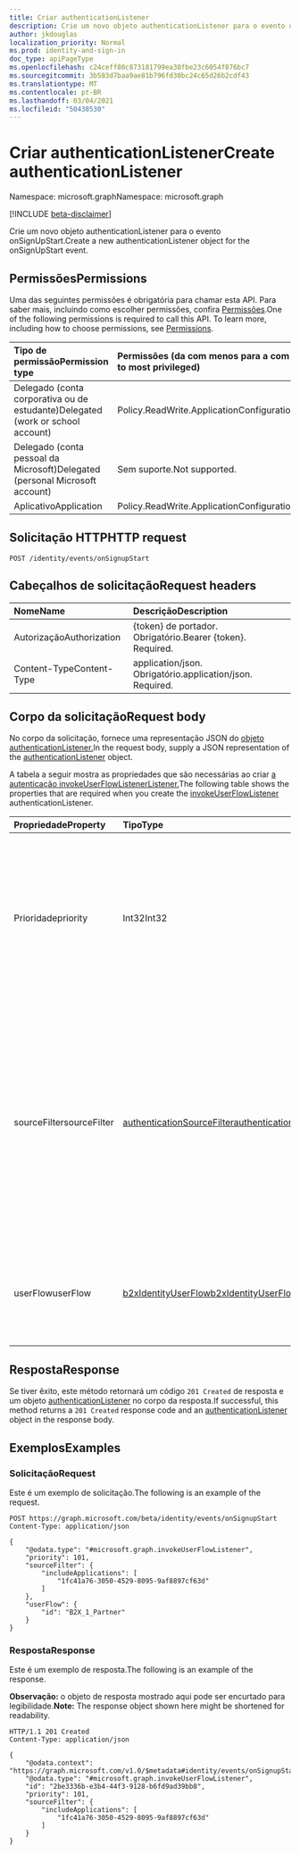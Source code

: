 ```yaml
---
title: Criar authenticationListener
description: Crie um novo objeto authenticationListener para o evento onSignUpStart.
author: jkdouglas
localization_priority: Normal
ms.prod: identity-and-sign-in
doc_type: apiPageType
ms.openlocfilehash: c24ceff80c873181799ea38fbe23c6054f876bc7
ms.sourcegitcommit: 3b583d7baa9ae81b796fd30bc24c65d26b2cdf43
ms.translationtype: MT
ms.contentlocale: pt-BR
ms.lasthandoff: 03/04/2021
ms.locfileid: "50438530"
---
```

# <a name="create-authenticationlistener"></a><span data-ttu-id="8ae54-103">Criar authenticationListener</span><span class="sxs-lookup"><span data-stu-id="8ae54-103">Create authenticationListener</span></span>

<span data-ttu-id="8ae54-104">Namespace: microsoft.graph</span><span class="sxs-lookup"><span data-stu-id="8ae54-104">Namespace: microsoft.graph</span></span>

[!INCLUDE [beta-disclaimer](../../includes/beta-disclaimer.md)]

<span data-ttu-id="8ae54-105">Crie um novo objeto authenticationListener para o evento onSignUpStart.</span><span class="sxs-lookup"><span data-stu-id="8ae54-105">Create a new authenticationListener object for the onSignUpStart event.</span></span>

## <a name="permissions"></a><span data-ttu-id="8ae54-106">Permissões</span><span class="sxs-lookup"><span data-stu-id="8ae54-106">Permissions</span></span>

<span data-ttu-id="8ae54-p101">Uma das seguintes permissões é obrigatória para chamar esta API. Para saber mais, incluindo como escolher permissões, confira [Permissões](/graph/permissions-reference).</span><span class="sxs-lookup"><span data-stu-id="8ae54-p101">One of the following permissions is required to call this API. To learn more, including how to choose permissions, see [Permissions](/graph/permissions-reference).</span></span>

|<span data-ttu-id="8ae54-109">Tipo de permissão</span><span class="sxs-lookup"><span data-stu-id="8ae54-109">Permission type</span></span>|<span data-ttu-id="8ae54-110">Permissões (da com menos para a com mais privilégios)</span><span class="sxs-lookup"><span data-stu-id="8ae54-110">Permissions (from least to most privileged)</span></span>|
|:---|:---|
|<span data-ttu-id="8ae54-111">Delegado (conta corporativa ou de estudante)</span><span class="sxs-lookup"><span data-stu-id="8ae54-111">Delegated (work or school account)</span></span>|<span data-ttu-id="8ae54-112">Policy.ReadWrite.ApplicationConfiguration</span><span class="sxs-lookup"><span data-stu-id="8ae54-112">Policy.ReadWrite.ApplicationConfiguration</span></span>|
|<span data-ttu-id="8ae54-113">Delegado (conta pessoal da Microsoft)</span><span class="sxs-lookup"><span data-stu-id="8ae54-113">Delegated (personal Microsoft account)</span></span>|<span data-ttu-id="8ae54-114">Sem suporte.</span><span class="sxs-lookup"><span data-stu-id="8ae54-114">Not supported.</span></span>|
|<span data-ttu-id="8ae54-115">Aplicativo</span><span class="sxs-lookup"><span data-stu-id="8ae54-115">Application</span></span>|<span data-ttu-id="8ae54-116">Policy.ReadWrite.ApplicationConfiguration</span><span class="sxs-lookup"><span data-stu-id="8ae54-116">Policy.ReadWrite.ApplicationConfiguration</span></span>|

## <a name="http-request"></a><span data-ttu-id="8ae54-117">Solicitação HTTP</span><span class="sxs-lookup"><span data-stu-id="8ae54-117">HTTP request</span></span>

<!-- {
  "blockType": "ignored"
}
-->

``` http
POST /identity/events/onSignupStart
```

## <a name="request-headers"></a><span data-ttu-id="8ae54-118">Cabeçalhos de solicitação</span><span class="sxs-lookup"><span data-stu-id="8ae54-118">Request headers</span></span>

|<span data-ttu-id="8ae54-119">Nome</span><span class="sxs-lookup"><span data-stu-id="8ae54-119">Name</span></span>|<span data-ttu-id="8ae54-120">Descrição</span><span class="sxs-lookup"><span data-stu-id="8ae54-120">Description</span></span>|
|:---|:---|
|<span data-ttu-id="8ae54-121">Autorização</span><span class="sxs-lookup"><span data-stu-id="8ae54-121">Authorization</span></span>|<span data-ttu-id="8ae54-p102">{token} de portador. Obrigatório.</span><span class="sxs-lookup"><span data-stu-id="8ae54-p102">Bearer {token}. Required.</span></span>|
|<span data-ttu-id="8ae54-124">Content-Type</span><span class="sxs-lookup"><span data-stu-id="8ae54-124">Content-Type</span></span>|<span data-ttu-id="8ae54-p103">application/json. Obrigatório.</span><span class="sxs-lookup"><span data-stu-id="8ae54-p103">application/json. Required.</span></span>|

## <a name="request-body"></a><span data-ttu-id="8ae54-127">Corpo da solicitação</span><span class="sxs-lookup"><span data-stu-id="8ae54-127">Request body</span></span>

<span data-ttu-id="8ae54-128">No corpo da solicitação, fornece uma representação JSON do [objeto authenticationListener.](../resources/authenticationlistener.md)</span><span class="sxs-lookup"><span data-stu-id="8ae54-128">In the request body, supply a JSON representation of the [authenticationListener](../resources/authenticationlistener.md) object.</span></span>

<span data-ttu-id="8ae54-129">A tabela a seguir mostra as propriedades que são necessárias ao criar [a autenticação invokeUserFlowListenerListener.](../resources/invokeuserflowlistener.md)</span><span class="sxs-lookup"><span data-stu-id="8ae54-129">The following table shows the properties that are required when you create the [invokeUserFlowListener](../resources/invokeuserflowlistener.md) authenticationListener.</span></span>

|<span data-ttu-id="8ae54-130">Propriedade</span><span class="sxs-lookup"><span data-stu-id="8ae54-130">Property</span></span>|<span data-ttu-id="8ae54-131">Tipo</span><span class="sxs-lookup"><span data-stu-id="8ae54-131">Type</span></span>|<span data-ttu-id="8ae54-132">Descrição</span><span class="sxs-lookup"><span data-stu-id="8ae54-132">Description</span></span>|
|:---|:---|:---|
|<span data-ttu-id="8ae54-133">Prioridade</span><span class="sxs-lookup"><span data-stu-id="8ae54-133">priority</span></span>|<span data-ttu-id="8ae54-134">Int32</span><span class="sxs-lookup"><span data-stu-id="8ae54-134">Int32</span></span>|<span data-ttu-id="8ae54-135">A prioridade do ouvinte.</span><span class="sxs-lookup"><span data-stu-id="8ae54-135">The priority of the listener.</span></span> <span data-ttu-id="8ae54-136">Determina a ordem de avaliação quando um evento tem vários ouvintes.</span><span class="sxs-lookup"><span data-stu-id="8ae54-136">Determines the order of evaluation when an event has multiple listeners.</span></span> <span data-ttu-id="8ae54-137">A prioridade é avaliada de baixo para alto.</span><span class="sxs-lookup"><span data-stu-id="8ae54-137">The priority is evaluated from low to high.</span></span>|
|<span data-ttu-id="8ae54-138">sourceFilter</span><span class="sxs-lookup"><span data-stu-id="8ae54-138">sourceFilter</span></span>|[<span data-ttu-id="8ae54-139">authenticationSourceFilter</span><span class="sxs-lookup"><span data-stu-id="8ae54-139">authenticationSourceFilter</span></span>](../resources/authenticationsourcefilter.md)|<span data-ttu-id="8ae54-140">Filtrar com base na origem da autenticação usada para determinar se o ouvinte é avaliado.</span><span class="sxs-lookup"><span data-stu-id="8ae54-140">Filter based on the source of the authentication that is used to determine whether the listener is evaluated.</span></span> <span data-ttu-id="8ae54-141">No momento, isso está limitado a avaliações com base no aplicativo ao que o usuário está autenticando.</span><span class="sxs-lookup"><span data-stu-id="8ae54-141">This is currently limited to evaluations based on application the user is authenticating to.</span></span>|
|<span data-ttu-id="8ae54-142">userFlow</span><span class="sxs-lookup"><span data-stu-id="8ae54-142">userFlow</span></span>|[<span data-ttu-id="8ae54-143">b2xIdentityUserFlow</span><span class="sxs-lookup"><span data-stu-id="8ae54-143">b2xIdentityUserFlow</span></span>](../resources/b2xidentityuserflow.md)|<span data-ttu-id="8ae54-144">O [objeto b2xIdentityUserFlow](../resources/b2xidentityuserflow.md) que será invocado quando essa ação for avaliada.</span><span class="sxs-lookup"><span data-stu-id="8ae54-144">The [b2xIdentityUserFlow](../resources/b2xidentityuserflow.md) object that will be invoked when this action is evaluated.</span></span>|

## <a name="response"></a><span data-ttu-id="8ae54-145">Resposta</span><span class="sxs-lookup"><span data-stu-id="8ae54-145">Response</span></span>

<span data-ttu-id="8ae54-146">Se tiver êxito, este método retornará um código `201 Created` de resposta e um objeto [authenticationListener](../resources/authenticationlistener.md) no corpo da resposta.</span><span class="sxs-lookup"><span data-stu-id="8ae54-146">If successful, this method returns a `201 Created` response code and an [authenticationListener](../resources/authenticationlistener.md) object in the response body.</span></span>

## <a name="examples"></a><span data-ttu-id="8ae54-147">Exemplos</span><span class="sxs-lookup"><span data-stu-id="8ae54-147">Examples</span></span>

### <a name="request"></a><span data-ttu-id="8ae54-148">Solicitação</span><span class="sxs-lookup"><span data-stu-id="8ae54-148">Request</span></span>

<span data-ttu-id="8ae54-149">Este é um exemplo de solicitação.</span><span class="sxs-lookup"><span data-stu-id="8ae54-149">The following is an example of the request.</span></span>

<!-- {
  "blockType": "request",
  "name": "create_authenticationlistener_from_"
}
-->

``` http
POST https://graph.microsoft.com/beta/identity/events/onSignupStart
Content-Type: application/json

{
    "@odata.type": "#microsoft.graph.invokeUserFlowListener",
    "priority": 101,
    "sourceFilter": {
        "includeApplications": [
            "1fc41a76-3050-4529-8095-9af8897cf63d"
        ]
    },
    "userFlow": {
        "id": "B2X_1_Partner"
    }
}
```

### <a name="response"></a><span data-ttu-id="8ae54-150">Resposta</span><span class="sxs-lookup"><span data-stu-id="8ae54-150">Response</span></span>

<span data-ttu-id="8ae54-151">Este é um exemplo de resposta.</span><span class="sxs-lookup"><span data-stu-id="8ae54-151">The following is an example of the response.</span></span>

<span data-ttu-id="8ae54-152">**Observação:** o objeto de resposta mostrado aqui pode ser encurtado para legibilidade.</span><span class="sxs-lookup"><span data-stu-id="8ae54-152">**Note:** The response object shown here might be shortened for readability.</span></span>
<!-- {
  "blockType": "response",
  "truncated": true,
  "@odata.type": "microsoft.graph.authenticationListener"
}
-->

``` http
HTTP/1.1 201 Created
Content-Type: application/json

{
    "@odata.context": "https://graph.microsoft.com/v1.0/$metadata#identity/events/onSignupStart/Microsoft.Graph.InvokeUserFlowListener/$entity",
    "@odata.type": "#microsoft.graph.invokeUserFlowListener",
    "id": "2be3336b-e3b4-44f3-9128-b6fd9ad39bb8",
    "priority": 101,
    "sourceFilter": {
        "includeApplications": [
            "1fc41a76-3050-4529-8095-9af8897cf63d"
        ]
    }
}
```
